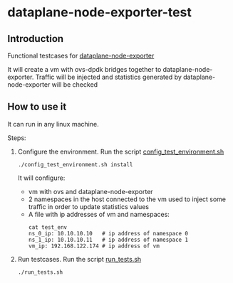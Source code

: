 # dataplane-node-exporter-test



## Introduction

Functional testcases for [dataplane-node-exporter](https://github.com/openstack-k8s-operators/dataplane-node-exporter.git)

It will create a vm with ovs-dpdk bridges together to dataplane-node-exporter. Traffic will be injected and statistics generated
by dataplane-node-exporter will be checked 

## How to use it

It can run in any linux machine. 

Steps:
1. Configure the environment. Run the script [config_test_environment.sh](https://gitlab.cee.redhat.com/mnietoji/dataplane-node-exporter-test/-/blob/main/config_test_environment.sh?ref_type=heads)

   ```
   ./config_test_environment.sh install
   ```

   It will configure:
   - vm with ovs and dataplane-node-exporter
   - 2 namespaces in the host connected to the vm used to inject some traffic in order to update statistics values
   - A file with ip addresses of vm and namespaces: 
     ```
     cat test_env 
     ns_0_ip: 10.10.10.10   # ip address of namespace 0
     ns_1_ip: 10.10.10.11   # ip address of namespace 1
     vm_ip: 192.168.122.174 # ip address of vm
     ```

2. Run testcases. Run the script [run_tests.sh](https://gitlab.cee.redhat.com/mnietoji/dataplane-node-exporter-test/-/blob/main/run_tests.sh?ref_type=heads)


   ```
   ./run_tests.sh
   ```

